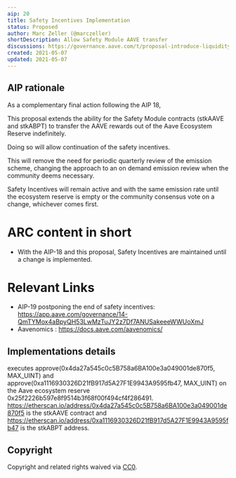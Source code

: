 ```yaml
---
aip: 20
title: Safety Incentives Implementation 
status: Proposed 
author: Marc Zeller (@marczeller)
shortDescription: Allow Safety Module AAVE transfer
discussions: https://governance.aave.com/t/proposal-introduce-liquidity-incentives-for-aave-v2/2340
created: 2021-05-07
updated: 2021-05-07
---
```


## AIP rationale

As a complementary final action following the AIP 18,

This proposal extends the ability for the Safety Module contracts (stkAAVE and stkABPT) to transfer the AAVE rewards out of the Aave Ecosystem Reserve indefinitely.

Doing so will allow continuation of the safety incentives.

This will remove the need for periodic quarterly review of the emission scheme, changing the approach to an on demand emission review when the community deems necessary.

Safety Incentives will remain active and with the same emission rate until the ecosystem reserve is empty or the community consensus vote on a change, whichever comes first.

# ARC content in short

* With the AIP-18 and this proposal, Safety Incentives are maintained until a change is implemented.

# Relevant Links

* AIP-19 postponing the end of safety incentives: https://app.aave.com/governance/14-QmTYMox4aBpyQH53LwMzTuJY2z7Df7ANUSakeeeWWUoXmJ
* Aavenomics : https://docs.aave.com/aavenomics/

## Implementations details

executes approve(0x4da27a545c0c5B758a6BA100e3a049001de870f5, MAX_UINT) and
approve(0xa1116930326D21fB917d5A27F1E9943A9595fb47, MAX_UINT) on the Aave ecosystem reserve 0x25f2226b597e8f9514b3f68f00f494cf4f286491. https://etherscan.io/address/0x4da27a545c0c5B758a6BA100e3a049001de870f5 is the stkAAVE contract and https://etherscan.io/address/0xa1116930326D21fB917d5A27F1E9943A9595fb47 is the stkABPT address.

## Copyright

Copyright and related rights waived via [CC0](https://creativecommons.org/publicdomain/zero/1.0/).

